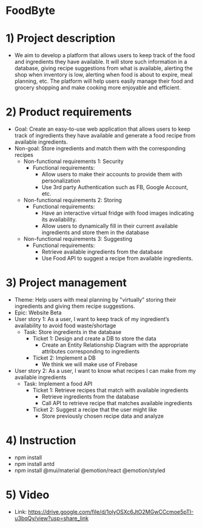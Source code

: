 # FoodByte
# 1) Project description
- We aim to develop a platform that allows users to keep track of the food and ingredients they have available. It will store such information in a database, giving recipe suggestions from what is available, alerting the shop when inventory is low, alerting when food is about to expire, meal planning, etc. The platform will help users easily manage their food and grocery shopping and make cooking more enjoyable and efficient.

# 2) Product requirements
- Goal: Create an easy-to-use web application that allows users to keep track of ingredients they have available and generate a food recipe from available ingredients.
- Non-goal: Store ingredients and match them with the corresponding recipes
  - Non-functional requirements 1: Security
    - Functional requirements:
      - Allow users to make their accounts to provide them with personalization
      - Use 3rd party Authentication such as FB, Google Account, etc.
  - Non-functional requirements 2: Storing
    - Functional requirements:
      - Have an interactive virtual fridge with food images indicating its availability. 
      - Allow users to dynamically fill in their current available ingredients and store them in the database
  - Non-functional requirements 3: Suggesting
    - Functional requirements:
      - Retrieve available ingredients from the database 
      - Use Food API to suggest a recipe from available ingredients.


# 3) Project management
- Theme: Help users with meal planning by "virtually" storing their ingredients and giving them recipe suggestions.
- Epic: Website Beta
- User story 1: As a user, I want to keep track of my ingredient’s availability to avoid food waste/shortage
  - Task: Store ingredients in the database
    - Ticket 1: Design and create a DB to store the data
      - Create an Entity Relationship Diagram with the appropriate attributes corresponding to ingredients
    - Ticket 2: Implement a DB 
      - We think we will make use of Firebase
- User story 2: As a user, I want to know what recipes I can make from my available ingredients
  - Task: Implement a food API
    - Ticket 1: Retrieve recipes that match with available ingredients
      - Retrieve ingredients from the database
      - Call API to retrieve recipe that matches available ingredients
    - Ticket 2: Suggest a recipe that the user might like
      - Store previously chosen recipe data and analyze

# 4) Instruction
- npm install
- npm install antd
- npm install @mui/material @emotion/react @emotion/styled

# 5) Video
- Link: https://drive.google.com/file/d/1olyOSXc6JtO2MGwCCcmoe5pTI-u3bqQy/view?usp=share_link
